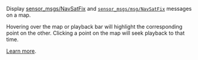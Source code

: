 Display [sensor_msgs/NavSatFix](https://docs.ros.org/en/api/sensor_msgs/html/msg/NavSatFix.html) and [`sensor_msgs/msg/NavSatFix`](https://github.com/ros2/common_interfaces/blob/master/sensor_msgs/msg/NavSatFix.msg) messages on a map.

Hovering over the map or playback bar will highlight the corresponding point on the other. Clicking a point on the map will seek playback to that time.

[Learn more](https://foxglove.dev/docs/panels/map).
